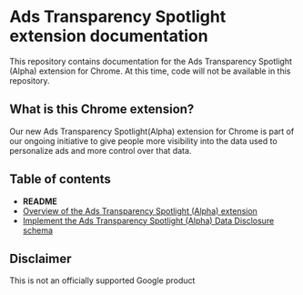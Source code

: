 # Ads Transparency Spotlight extension documentation

This repository contains documentation for the Ads Transparency Spotlight
(Alpha) extension for Chrome. At this time, code will not be available in this
repository.

## What is this Chrome extension?

Our new Ads Transparency Spotlight(Alpha) extension for Chrome is part of our
ongoing initiative to give people more visibility into the data used to personalize
ads and more control over that data. 

## Table of contents

- **README**
- [Overview of the Ads Transparency Spotlight (Alpha) extension](overview.md)
- [Implement the Ads Transparency Spotlight (Alpha) Data Disclosure schema](implement.md)

## Disclaimer

This is not an officially supported Google product
